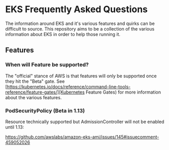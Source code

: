 # EKS Frequently Asked Questions

The information around EKS and it's various features and quirks can be difficult to source.
This repository aims to be a collection of the various information about EKS in order to help those running it.


## Features

### When will Feature <x> be supported?

The "official" stance of AWS is that features will only be supported once they hit the "Beta" gate. See [https://kubernetes.io/docs/reference/command-line-tools-reference/feature-gates/](Kubernetes Feature Gates) for more information about the various features.

### PodSecurityPolicy (Beta in 1.13)

Resource technically supported but AdmissionController will not be enabled until 1.13:

https://github.com/awslabs/amazon-eks-ami/issues/145#issuecomment-459052026
